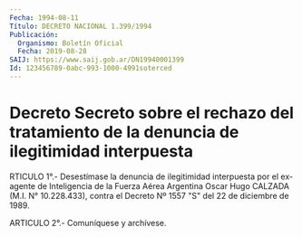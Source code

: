 ```yaml
---
Fecha: 1994-08-11
Título: DECRETO NACIONAL 1.399/1994
Publicación:
  Organismo: Boletín Oficial
  Fecha: 2019-08-28
SAIJ: https://www.saij.gob.ar/DN19940001399
Id: 123456789-0abc-993-1000-4991soterced
---
```

# Decreto Secreto sobre el rechazo del tratamiento de la denuncia de ilegitimidad interpuesta

<a id="1"></a>
RTICULO 1°.- Desestímase la denuncia de ilegitimidad interpuesta por el ex-agente de Inteligencia de la Fuerza Aérea Argentina Oscar Hugo CALZADA (M.I. N° 10.228.433), contra el Decreto Nº 1557 "S" del 22 de diciembre de 1989.

<a id="2"></a>
ARTICULO 2°.- Comuníquese y archívese.
